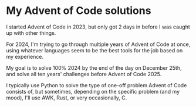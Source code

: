<!--
SPDX-FileCopyrightText: 2024 Eli Array Minkoff

SPDX-License-Identifier: 0BSD
-->

# My Advent of Code solutions

I started Advent of Code in 2023, but only got 2 days in before I was caught up with other things.

For 2024, I'm trying to go through multiple years of Advent of Code at once, using whatever languages seem to be the best tools for the job based on my experience.

My goal is to solve 100% 2024 by the end of the day on December 25th, and solve all ten years' challenges before Advent of Code 2025.

I typically use Python to solve the type of one-off problem Advent of Code consists of, but sometimes, depending on the specific problem (and my mood), I'll use AWK, Rust, or very occasionally, C.
